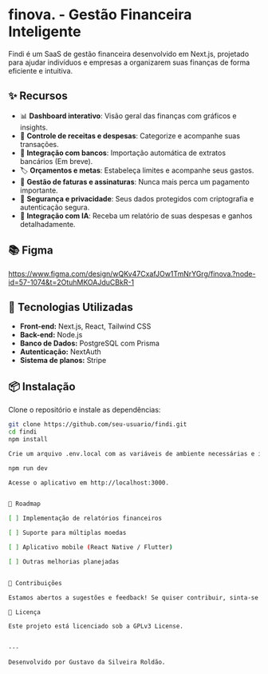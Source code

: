 # finova. - Gestão Financeira Inteligente

Findi é um SaaS de gestão financeira desenvolvido em Next.js, projetado para ajudar indivíduos e empresas a organizarem suas finanças de forma eficiente e intuitiva.

## ✨ Recursos

- 📊 **Dashboard interativo**: Visão geral das finanças com gráficos e insights.
- 💸 **Controle de receitas e despesas**: Categorize e acompanhe suas transações.
- 🔄 **Integração com bancos**: Importação automática de extratos bancários (Em breve).
- 🏷️ **Orçamentos e metas**: Estabeleça limites e acompanhe seus gastos.
- 📅 **Gestão de faturas e assinaturas**: Nunca mais perca um pagamento importante.
- 🔐 **Segurança e privacidade**: Seus dados protegidos com criptografia e autenticação segura.
- 🤳 **Integração com IA**: Receba um relatório de suas despesas e ganhos detalhadamente.

## 📚 Figma
https://www.figma.com/design/wQKv47CxafJOw1TmNrYGrg/finova.?node-id=57-1074&t=2OtuhMKOAJduCBkR-1

## 🚀 Tecnologias Utilizadas

- **Front-end:** Next.js, React, Tailwind CSS
- **Back-end:** Node.js
- **Banco de Dados:** PostgreSQL com Prisma
- **Autenticação:** NextAuth
- **Sistema de planos:** Stripe

## 📦 Instalação

Clone o repositório e instale as dependências:

```bash
git clone https://github.com/seu-usuario/findi.git
cd findi
npm install

Crie um arquivo .env.local com as variáveis de ambiente necessárias e inicie o servidor:

npm run dev

Acesse o aplicativo em http://localhost:3000.


📌 Roadmap

[ ] Implementação de relatórios financeiros

[ ] Suporte para múltiplas moedas

[ ] Aplicativo mobile (React Native / Flutter)

[ ] Outras melhorias planejadas


🤝 Contribuições

Estamos abertos a sugestões e feedback! Se quiser contribuir, sinta-se à vontade para abrir um issue ou enviar um pull request.

📜 Licença

Este projeto está licenciado sob a GPLv3 License.


---

Desenvolvido por Gustavo da Silveira Roldão. 

